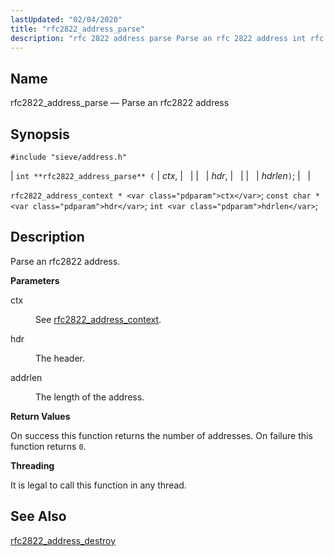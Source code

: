 ```yaml
---
lastUpdated: "02/04/2020"
title: "rfc2822_address_parse"
description: "rfc 2822 address parse Parse an rfc 2822 address int rfc 2822 address parse ctx hdr hdrlen rfc 2822 address context ctx const char hdr int hdrlen Parse an rfc 2822 address ctx See rfc 2822 address context hdr The header addrlen The length of the address On success this..."
---
```


<a name="apis.rfc2822_address_parse"></a> 
## Name

rfc2822_address_parse — Parse an rfc2822 address

## Synopsis

`#include "sieve/address.h"`

| `int **rfc2822_address_parse** (` | <var class="pdparam">ctx</var>, |   |
|   | <var class="pdparam">hdr</var>, |   |
|   | <var class="pdparam">hdrlen</var>`)`; |   |

`rfc2822_address_context * <var class="pdparam">ctx</var>`;
`const char * <var class="pdparam">hdr</var>`;
`int <var class="pdparam">hdrlen</var>`;<a name="idp58555760"></a> 
## Description

Parse an rfc2822 address.

**<a name="idp58556960"></a> Parameters**

<dl class="variablelist">

<dt>ctx</dt>

<dd>

See [rfc2822_address_context](/momentum/3/3-api/structs-rfc-2822-address-context).

</dd>

<dt>hdr</dt>

<dd>

The header.

</dd>

<dt>addrlen</dt>

<dd>

The length of the address.

</dd>

</dl>

**<a name="idp58564048"></a> Return Values**

On success this function returns the number of addresses. On failure this function returns `0`.

**<a name="idp58565488"></a> Threading**

It is legal to call this function in any thread.

<a name="idp58566912"></a> 
## See Also

[rfc2822_address_destroy](/momentum/3/3-api/apis-rfc-2822-address-destroy)
